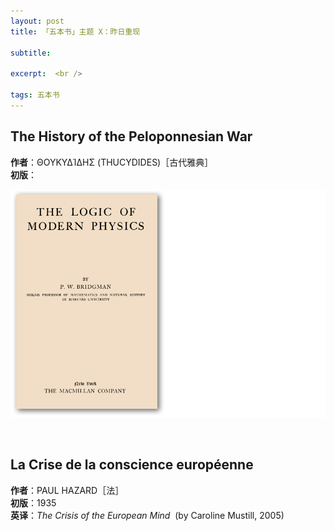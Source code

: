 ```yaml
---
layout: post
title: 「五本书」主题 X：昨日重现

subtitle: 

excerpt:  <br />

tags: 五本书
---
```


## The History of the Peloponnesian War

**作者**：ΘΟΥΚΥΔΊΔΗΣ (THUCYDIDES)［古代雅典］<br/>
**初版**： <br/>

![Thucydides](/assets/img/book/bridgman.png)

<br/>


## La Crise de la conscience européenne

**作者**：PAUL HAZARD［法］<br/>
**初版**：1935 <br/>
**英译**：_The Crisis of the European Mind_ &nbsp;(by Caroline Mustill, 2005)






